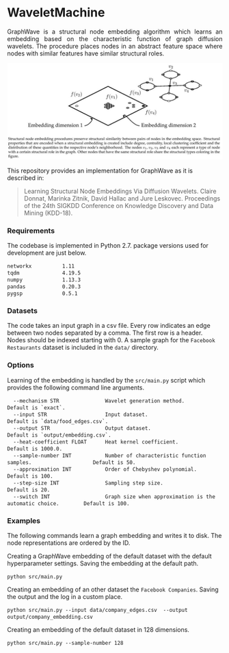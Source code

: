 # WaveletMachine

<p align="justify">
GraphWave is a structural node embedding algorithm which learns an embedding based on the characteristic function of graph diffusion wavelets. The procedure places nodes in an abstract feature space where nodes with similar features have similar structural roles.
</p>

<p align="center">
  <img width="720" src="structural.jpeg">
</p>

This repository provides an implementation for GraphWave as it is described in:
> Learning Structural Node Embeddings Via Diffusion Wavelets.
> Claire Donnat, Marinka Zitnik, David Hallac and Jure Leskovec.
> Proceedings of the  24th SIGKDD Conference on Knowledge Discovery and Data Mining (KDD-18).


### Requirements

The codebase is implemented in Python 2.7.
package versions used for development are just below.
```
networkx          1.11
tqdm              4.19.5
numpy             1.13.3
pandas            0.20.3
pygsp             0.5.1
```

### Datasets

The code takes an input graph in a csv file. Every row indicates an edge between two nodes separated by a comma. The first row is a header. Nodes should be indexed starting with 0. A sample graph for the `Facebook Restaurants` dataset is included in the  `data/` directory.

### Options

Learning of the embedding is handled by the `src/main.py` script which provides the following command line arguments.

```
  --mechanism STR               Wavelet generation method.                                    Default is `exact`.
  --input STR                   Input dataset.                                                Default is `data/food_edges.csv`.
  --output STR                  Output dataset.                                               Default is `output/embedding.csv`.
  --heat-coefficient FLOAT      Heat kernel coefficient.                                      Default is 1000.0.
  --sample-number INT           Number of characteristic function samples.                    Default is 50.
  --approximation INT           Order of Chebyshev polynomial.                                Default is 100.
  --step-size INT               Sampling step size.                                           Default is 20.
  --switch INT                  Graph size when approximation is the automatic choice.        Default is 100.
```

### Examples

The following commands learn a graph embedding and writes it to disk. The node representations are ordered by the ID.

Creating a GraphWave embedding of the default dataset with the default hyperparameter settings. Saving the embedding at the default path.

```
python src/main.py
```

Creating an embedding of an other dataset the `Facebook Companies`. Saving the output and the log in a custom place.

```
python src/main.py --input data/company_edges.csv  --output output/company_embedding.csv
```

Creating an embedding of the default dataset in 128 dimensions.

```
python src/main.py --sample-number 128
```
